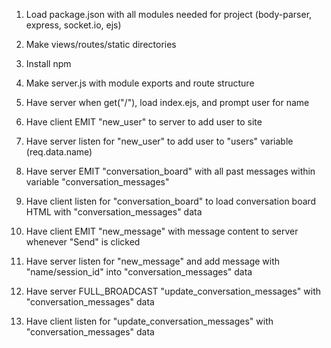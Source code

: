 1. Load package.json with all modules needed for project (body-parser, express, socket.io, ejs)
2. Make views/routes/static directories
3. Install npm
4. Make server.js with module exports and route structure

5. Have server when get("/"), load index.ejs, and prompt user for name
6. Have client EMIT "new_user" to server to add user to site
7. Have server listen for "new_user" to add user to "users" variable (req.data.name)
8. Have server EMIT "conversation_board" with all past messages within variable "conversation_messages"
9. Have client listen for "conversation_board" to load conversation board HTML with "conversation_messages" data
10. Have client EMIT "new_message" with message content to server whenever "Send" is clicked
11. Have server listen for "new_message" and add message with "name/session_id" into "conversation_messages" data
12. Have server FULL_BROADCAST "update_conversation_messages" with "conversation_messages" data
13. Have client listen for "update_conversation_messages" with "conversation_messages" data 
